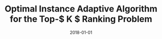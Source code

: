 ---
title: "Optimal Instance Adaptive Algorithm for the Top-$ K $ Ranking Problem"
collection: publications
category: publications
permalink: /publication/2018-01-01-Optimal-Instance-Adaptive-Algorithm-for-the-Top-K-Ranking-Problem
date: 2018-01-01
venue: 'IEEE Transactions on Information Theory'
paperurl: 'https://arxiv.org/abs/1605.03933'
citation: ' Xi Chen,  Sivakanth Gopi,  Jieming Mao,  Jon Schneider, &quot;Optimal Instance Adaptive Algorithm for the Top-$ K $ Ranking Problem.&quot; IEEE Transactions on Information Theory, 2018.'
---